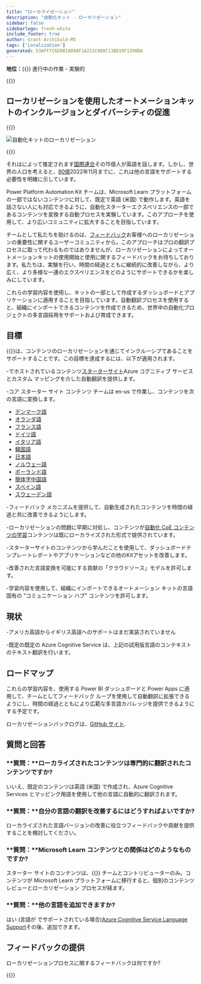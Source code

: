```yaml
---
title: "ローカライゼーション"
description: "自動化キット - ローカリゼーション"
sidebar: false
sidebarlogo: fresh-white
include_footer: true
author: Grant-Archibald-MS
tags: ['Localization']
generated: 53AFF7C6E0B1889AF1A221C000C138D19F1390BA
---
```


**地位：**{{<externalImage src="https://github.githubassets.com/images/icons/emoji/unicode/1f6a7.png" size="16x16" text="Construction Icon">}} 進行中の作業 - 実験的

{{<toc>}}

## ローカリゼーションを使用したオートメーションキットのインクルージョンとダイバーシティの促進

{{<border>}}

![自動化キットのローカリゼーション](/images/automation-kit-localization.png)

{{</border>}}

それはによって推定されます[国際連合](https://hr.un.org/unhq/languages/english)その15億人が英語を話します。しかし、世界の人口を考えると、[80億](https://www.un.org/en/desa/world-population-reach-8-billion-15-november-2022)2022年11月までに、これは他の言語をサポートする必要性を明確に示しています。

Power Platform Automation Kit チームは、Microsoft Learn プラットフォームの一部ではないコンテンツに対して、既定で英語 (米国) で動作します。英語を話さない人にも対応できるように、自動化スターターエクスペリエンスの一部であるコンテンツを変換する自動プロセスを実験しています。このアプローチを使用して、より広いコミュニティに拡大することを目指しています。

チームとして私たちを助けるのは、[フィードバック](/ja#provide-feedback)お客様へのローカリゼーションの重要性に関するユーザーコミュニティから。このアプローチはプロの翻訳プロセスに取って代わるものではありませんが、ローカリゼーションによってオートメーションキットの使用開始と使用に関するフィードバックをお待ちしております。私たちは、実験を行い、時間の経過とともに継続的に改善しながら、より広く、より多様な一連のエクスペリエンスをどのようにサポートできるかを楽しみにしています。

これらの学習内容を使用し、キットの一部として作成するダッシュボードとアプリケーションに適用することを目指しています。自動翻訳プロセスを使用すると、組織にインポートできるコンテンツを作成できるため、世界中の自動化プロジェクトの多言語採用をサポートおよび育成できます。

## 目標

{{<product-name>}}は、コンテンツのローカリゼーションを通じてインクルーシブであることをサポートすることです。この目標を達成するには、以下が適用されます。

-でホストされているコンテンツ[スターターサイト](https://aka.ms/ak4pp/starter)Azure コグニティブ サービスとカスタム マッピングを介した自動翻訳を提供します。

-コア スターター サイト コンテンツ チームは en-us で作業し、コンテンツを次の言語に変換します。

  - [デンマーク語](https://microsoft.github.io/powercat-automation-kit/da/)
  - [オランダ語](https://microsoft.github.io/powercat-automation-kit/nl/)
  - [フランス語](https://microsoft.github.io/powercat-automation-kit/fr/)
  - [ドイツ語](https://microsoft.github.io/powercat-automation-kit/de/) 
  - [イタリア語](https://microsoft.github.io/powercat-automation-kit/it/)
  - [韓国語](https://microsoft.github.io/powercat-automation-kit/ko/)
  - [日本語](https://microsoft.github.io/powercat-automation-kit/ja/)
  - [ノルウェー語](https://microsoft.github.io/powercat-automation-kit/nb/)
  - [ポーランド語](https://microsoft.github.io/powercat-automation-kit/pl/)
  - [簡体字中国語](https://microsoft.github.io/powercat-automation-kit/zh-hans)
  - [スペイン語](https://microsoft.github.io/powercat-automation-kit/es/)
  - [スウェーデン語](https://microsoft.github.io/powercat-automation-kit/sv/)

-フィードバック メカニズムを提供して、自動生成されたコンテンツを時間の経過と共に改善できるようにします。

-ローカリゼーションの問題に早期に対処し、コンテンツが[自動化 CoE コンテンツの学習](https://aka.ms/AutomationCoE)コンテンツは既にローカライズされた形式で提供されています。

-スターターサイトのコンテンツから学んだことを使用して、ダッシュボードテンプレートレポートやアプリケーションなどの他のKitアセットを改善します。

-改善された言語変換を可能にする貢献の「クラウドソース」モデルを許可します。

-学習内容を使用して、組織にインポートできるオートメーション キットの言語固有の "コミュニケーション ハブ" コンテンツを許可します。

## 現状

-アメリカ英語からイギリス英語へのサポートはまだ実装されていません

-既定の既定の Azure Cognitive Service は、上記の試用版言語のコンテキストのテキスト翻訳を行います。

## ロードマップ

これらの学習内容を、使用する Power BI ダッシュボードと Power Apps に適用して、チームとしてフィードバック ループを使用して自動翻訳に拡張できるようにし、時間の経過とともにより広範な多言語カバレッジを提供できるようにする予定です。

ローカリゼーションバックログは、[GitHub サイト](https://github.com/microsoft/powercat-automation-kit/issues?q=is%3Aopen+is%3Aissue+label%3Alocalization).

## 質問と回答

### **質問：**ローカライズされたコンテンツは専門的に翻訳されたコンテンツですか?

いいえ、既定のコンテンツは英語 (米国) で作成され、Azure Cognitive Services とマッピング用語を使用して他の言語に自動的に翻訳されます。

### **質問：**自分の言語の翻訳を改善するにはどうすればよいですか?

ローカライズされた言語バージョンの改善に役立つフィードバックや貢献を提供することを検討してください。

### **質問：**Microsoft Learn コンテンツとの関係はどのようなものですか?

スターター サイトのコンテンツは、{{<product-name>}} チームとコントリビューターのみ。コンテンツが Microsoft Learn プラットフォームに移行すると、個別のコンテンツ レビューとローカリゼーション プロセスが経ます。

### **質問：**他の言語を追加できますか?

はい (言語が でサポートされている場合)[Azure Cognitive Service Language Support](https://learn.microsoft.com/azure/cognitive-services/language-support)その後、追加できます。

## フィードバックの提供

ローカリゼーションプロセスに関するフィードバックは何ですか?

{{<questions name="/content/ja/localization.json" completed="質問に回答していただきありがとうございます" showNavigationButtons="false" locale="ja">}}
